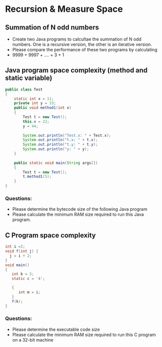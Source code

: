 # Recursion & Measure Space
## Summation of N odd numbers
- Create two Java programs to calcultae the summation of N odd numbers. One is a recursive version, the other is an iterative version.
- Please compare the performance of these two programs by calculating
- 9999 + 9997 + .... + 3 + 1

## Java program space complexity (method and static variable)
```java
public class Test 
{ 
    static int x = 11; 
    private int y = 33; 
    public void method1(int x) 
    { 
        Test t = new Test(); 
        this.x = 22; 
        y = 44; 
  
        System.out.println("Test.x: " + Test.x); 
        System.out.println("t.x: " + t.x); 
        System.out.println("t.y: " + t.y); 
        System.out.println("y: " + y); 
    } 
  
    public static void main(String args[]) 
    { 
        Test t = new Test(); 
        t.method1(5); 
    } 
} 
```
### Questions:
- Please determine the bytecode size of the following Java program
- Please calculate the minimum RAM size required to run this Java program.

## C Program space complexity
```java
int i =2;
void f(int j) {
  j = i + 2;
}
void main()
{
   int k = 3;
   static c = '4';

   {
      int m = i;
   }
   f(k);
}
```
### Questions:
- Please determine the executable code size
- Please calculate the minimum RAM size required to run this C program on a 32-bit machine
